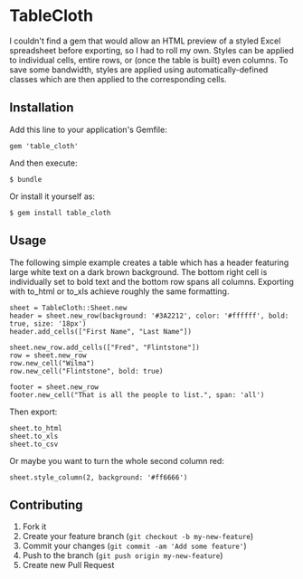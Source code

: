 # TableCloth

I couldn't find a gem that would allow an HTML preview of a styled Excel spreadsheet before exporting, so I had to roll my own.  Styles can be applied to individual cells, entire rows, or (once the table is built) even columns. To save some bandwidth, styles are applied using automatically-defined classes which are then applied to the corresponding cells.

## Installation

Add this line to your application's Gemfile:

    gem 'table_cloth'

And then execute:

    $ bundle

Or install it yourself as:

    $ gem install table_cloth

## Usage

The following simple example creates a table which has a header featuring large white text on a dark brown background.  The bottom right cell is individually set to bold text and the bottom row spans all columns.  Exporting with to_html or to_xls achieve roughly the same formatting.

    sheet = TableCloth::Sheet.new
    header = sheet.new_row(background: '#3A2212', color: '#ffffff', bold: true, size: '18px')
    header.add_cells(["First Name", "Last Name"])

    sheet.new_row.add_cells(["Fred", "Flintstone"])
    row = sheet.new_row
    row.new_cell("Wilma")
    row.new_cell("Flintstone", bold: true)
    
    footer = sheet.new_row
    footer.new_cell("That is all the people to list.", span: 'all')
    
Then export:

    sheet.to_html
    sheet.to_xls
    sheet.to_csv
    
Or maybe you want to turn the whole second column red:

    sheet.style_column(2, background: '#ff6666')

## Contributing

1. Fork it
2. Create your feature branch (`git checkout -b my-new-feature`)
3. Commit your changes (`git commit -am 'Add some feature'`)
4. Push to the branch (`git push origin my-new-feature`)
5. Create new Pull Request
